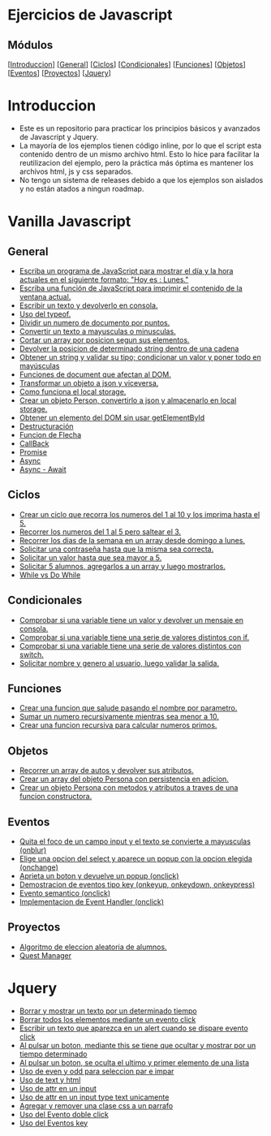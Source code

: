 # Ejercicios de Javascript

## Módulos
[[Introduccion](#introduccion)]
[[General](#general)]
[[Ciclos](#ciclos)]
[[Condicionales](#condicionales)]
[[Funciones](#funciones)]
[[Objetos](#objetos)]
[[Eventos](#eventos)]
[[Proyectos](#proyectos)]
[[Jquery](#jquery)]

# Introduccion
* Este es un repositorio para practicar los principios básicos y avanzados de Javascript y Jquery.
* La mayoría de los ejemplos tienen código inline, por lo que el script esta contenido dentro de un mismo archivo html. Esto lo hice para facilitar la reutilizacion del ejemplo, pero la práctica más óptima es mantener los archivos html, js y css separados.
* No tengo un sistema de releases debido a que los ejemplos son aislados y no están atados a ningun roadmap.

# Vanilla Javascript
## General
* [Escriba un programa de JavaScript para mostrar el día y la hora actuales en el siguiente formato: "Hoy es : Lunes."](general/date.js)
* [Escriba una función de JavaScript para imprimir el contenido de la ventana actual.](general/printer.html)
* [Escribir un texto y devolverlo en consola.](general/prompt.js)
* [Uso del typeof.](general/typeof.js)
* [Dividir un numero de documento por puntos.](general/dni.js)
* [Convertir un texto a mayusculas o minusculas.](general/lower_upper.js)
* [Cortar un array por posicion segun sus elementos.](general/split.js)
* [Devolver la posicion de determinado string dentro de una cadena](general/indexof.js)
* [Obtener un string y validar su tipo; condicionar un valor y poner todo en mayúsculas](general/indexof_type_upper.js)
* [Funciones de document que afectan al DOM.](general/dom)
* [Transformar un objeto a json y viceversa.](general/json.js)
* [Como funciona el local storage.](general/storage.js)
* [Crear un objeto Person, convertirlo a json y almacenarlo en local storage.](general/storage_json.js)
* [Obtener un elemento del DOM sin usar getElementById](general/woGetElementById.html)
* [Destructuración](general/destructuracion.js)
* [Funcion de Flecha](general/funcion_flecha.js)
* [CallBack](general/callback.js)
* [Promise](general/promise.js)
* [Async](general/async.js)
* [Async - Await](general/async_await.js)
## Ciclos
* [Crear un ciclo que recorra los numeros del 1 al 10 y los imprima hasta el 5.](ciclos/while_break.js)
* [Recorrer los numeros del 1 al 5 pero saltear el 3.](ciclos/for_continue.js)
* [Recorrer los dias de la semana en un array desde domingo a lunes.](ciclos/for.js)
* [Solicitar una contraseña hasta que la misma sea correcta.](ciclos/do_while.js)
* [Solicitar un valor hasta que sea mayor a 5.](ciclos/do_while_number.js)
* [Solicitar 5 alumnos, agregarlos a un array y luego mostrarlos.](ciclos/for_array.js)
* [While vs Do While](ciclos/while_do_while.js)
## Condicionales
* [Comprobar si una variable tiene un valor y devolver un mensaje en consola.](condicionales/if.js)
* [Comprobar si una variable tiene una serie de valores distintos con if.](condicionales/elseif.js)
* [Comprobar si una variable tiene una serie de valores distintos con switch.](condicionales/switch.js)
* [Solicitar nombre y genero al usuario, luego validar la salida.](condicionales/gender.js)
## Funciones
* [Crear una funcion que salude pasando el nombre por parametro.](funciones/saludo.js)
* [Sumar un numero recursivamente mientras sea menor a 10.](funciones/recursividad.js)
* [Crear una funcion recursiva para calcular numeros primos.](funciones/primos.js)
## Objetos
* [Recorrer un array de autos y devolver sus atributos.](objetos/cars.js)
* [Crear un array del objeto Persona con persistencia en adicion.](objetos/persons.js)
* [Crear un objeto Persona con metodos y atributos a traves de una funcion constructora.](objetos/person.js)
## Eventos
* [Quita el foco de un campo input y el texto se convierte a mayusculas (onblur)](eventos/onblur.html)
* [Elige una opcion del select y aparece un popup con la opcion elegida (onchange)](eventos/onchange.html)
* [Aprieta un boton y devuelve un popup (onclick)](eventos/onclick.html)
* [Demostracion de eventos tipo key (onkeyup, onkeydown, onkeypress)](eventos/onkey_up_down_press.html)
* [Evento semantico (onclick)](eventos/evento_semantico.html)
* [Implementacion de Event Handler (onclick)](eventos/event_handler.html)
## Proyectos
* [Algoritmo de eleccion aleatoria de alumnos.](proyectos/alumnos_random)
* [Quest Manager](proyectos/quest_manager)

# Jquery
* [Borrar y mostrar un texto por un determinado tiempo](jquery/hide_show.html)
* [Borrar todos los elementos mediante un evento click](jquery/hide_all.html)
* [Escribir un texto que aparezca en un alert cuando se dispare evento click](jquery/input_alert.html)
* [Al pulsar un boton, mediante this se tiene que ocultar y mostrar por un tiempo determinado](jquery/this.html)
* [Al pulsar un boton, se oculta el ultimo y primer elemento de una lista](jquery/list_selector.html)
* [Uso de even y odd para seleccion par e impar](jquery/even_odd.html)
* [Uso de text y html](jquery/text_html.html)
* [Uso de attr en un input](jquery/attr.html)
* [Uso de attr en un input type text unicamente](jquery/attr_input_selector.html)
* [Agregar y remover una clase css a un parrafo](jquery/add_class.html)
* [Uso del Evento doble click](jquery/dblclick.html)
* [Uso del Eventos key](jquery/keydown.html)